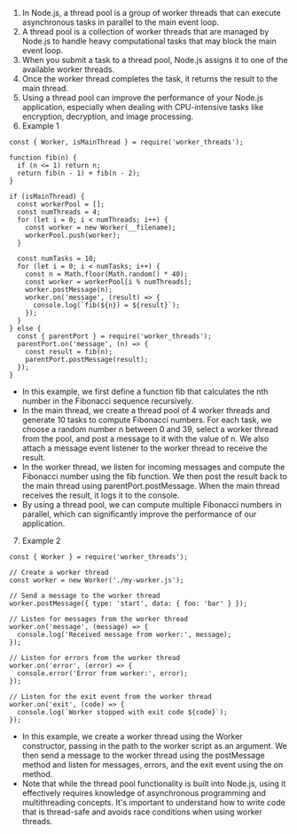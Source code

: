 1. In Node.js, a thread pool is a group of worker threads that can execute asynchronous tasks in parallel to the main event loop.
2. A thread pool is a collection of worker threads that are managed by Node.js to handle heavy computational tasks that may block the main event loop.
3. When you submit a task to a thread pool, Node.js assigns it to one of the available worker threads. 
4. Once the worker thread completes the task, it returns the result to the main thread.
5. Using a thread pool can improve the performance of your Node.js application, especially when dealing with CPU-intensive tasks like encryption, decryption, and image processing. 
6. Example 1
```
const { Worker, isMainThread } = require('worker_threads');

function fib(n) {
  if (n <= 1) return n;
  return fib(n - 1) + fib(n - 2);
}

if (isMainThread) {
  const workerPool = [];
  const numThreads = 4;
  for (let i = 0; i < numThreads; i++) {
    const worker = new Worker(__filename);
    workerPool.push(worker);
  }

  const numTasks = 10;
  for (let i = 0; i < numTasks; i++) {
    const n = Math.floor(Math.random() * 40);
    const worker = workerPool[i % numThreads];
    worker.postMessage(n);
    worker.on('message', (result) => {
      console.log(`fib(${n}) = ${result}`);
    });
  }
} else {
  const { parentPort } = require('worker_threads');
  parentPort.on('message', (n) => {
    const result = fib(n);
    parentPort.postMessage(result);
  });
}
```
- In this example, we first define a function fib that calculates the nth number in the Fibonacci sequence recursively.
- In the main thread, we create a thread pool of 4 worker threads and generate 10 tasks to compute Fibonacci numbers. For each task, we choose a random number n between 0 and 39, select a worker thread from the pool, and post a message to it with the value of n. We also attach a message event listener to the worker thread to receive the result.
- In the worker thread, we listen for incoming messages and compute the Fibonacci number using the fib function. We then post the result back to the main thread using parentPort.postMessage. When the main thread receives the result, it logs it to the console.
- By using a thread pool, we can compute multiple Fibonacci numbers in parallel, which can significantly improve the performance of our application.

7. Example 2
```
const { Worker } = require('worker_threads');

// Create a worker thread
const worker = new Worker('./my-worker.js');

// Send a message to the worker thread
worker.postMessage({ type: 'start', data: { foo: 'bar' } });

// Listen for messages from the worker thread
worker.on('message', (message) => {
  console.log('Received message from worker:', message);
});

// Listen for errors from the worker thread
worker.on('error', (error) => {
  console.error('Error from worker:', error);
});

// Listen for the exit event from the worker thread
worker.on('exit', (code) => {
  console.log(`Worker stopped with exit code ${code}`);
});
```
- In this example, we create a worker thread using the Worker constructor, passing in the path to the worker script as an argument. We then send a message to the worker thread using the postMessage method and listen for messages, errors, and the exit event using the on method.
- Note that while the thread pool functionality is built into Node.js, using it effectively requires knowledge of asynchronous programming and multithreading concepts. It's important to understand how to write code that is thread-safe and avoids race conditions when using worker threads.
